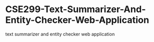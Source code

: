 # CSE299-Text-Summarizer-And-Entity-Checker-Web-Application
text summarizer and entity checker web application
